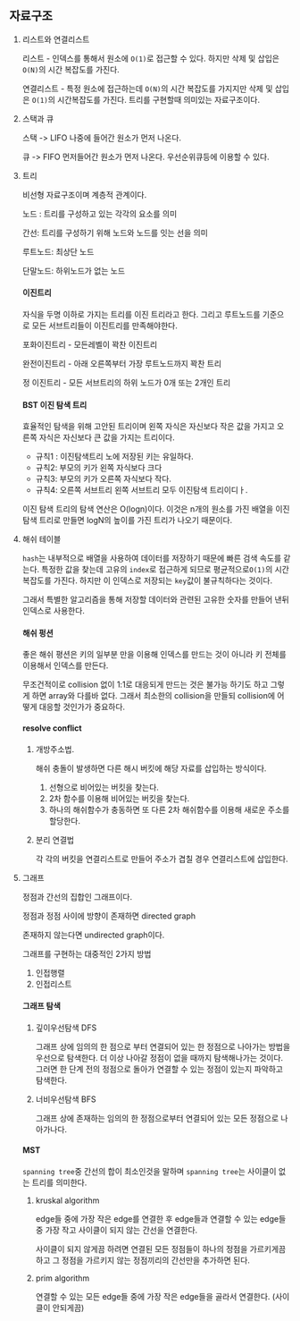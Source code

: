 ## 자료구조

1. 리스트와 연결리스트

   리스트 - 인덱스를 통해서 원소에 `O(1)`로 접근할 수 있다. 하지만 삭제 및 삽입은 `O(N)`의 시간 복잡도를 가진다.

   연결리스트 - 특정 원소에 접근하는데 `O(N)`의 시간 복잡도를 가지지만 삭제 및 삽입은 `O(1)`의 시간복잡도를 가진다. 트리를 구현할때 의미있는 자료구조이다.

2. 스택과 큐

   스택 -> LIFO 나중에 들어간 원소가 먼저 나온다. 

   큐 -> FIFO 먼저들어간 원소가 먼저 나온다. 우선순위큐등에 이용할 수 있다.

3. 트리

   비선형 자료구조이며 계층적 관계이다.

   노드 : 트리를 구성하고 있는 각각의 요소를 의미

   간선: 트리를 구성하기 위해 노드와 노드를 잇는 선을 의미

   루트노드: 최상단 노드

   단말노드: 하위노드가 없는 노드

   #### 이진트리

   자식을 두명 이하로 가지는 트리를 이진 트리라고 한다. 그리고 루트노드를 기준으로 모든 서브트리들이 이진트리를 만족해야한다.

   포화이진트리 - 모든레벨이 꽉찬 이진트리

   완전이진트리 - 아래 오른쪽부터 가장 루트노드까지 꽉찬 트리

   정 이진트리 - 모든 서브트리의 하위 노드가 0개 또는 2개인 트리

   #### BST 이진 탐색 트리

   효율적인 탐색을 위해 고안된 트리이며 왼쪽 자식은 자신보다 작은 값을 가지고 오른쪽 자식은 자신보다 큰 값을 가지는 트리이다.

   - 규칙1 : 이진탐색트리 노에 저장된 키는 유일하다.
   - 규칙2: 부모의 키가 왼쪽 자식보다 크다
   - 규칙3: 부모의 키가 오른쪽 자식보다 작다.
   - 규칙4: 오른쪽 서브트리 왼쪽 서브트리 모두 이진탐색 트리이디ㅏ.

   이진 탐색 트리의 탐색 연산은 O(logn)이다. 이것은 n개의 원소를 가진 배열을 이진 탐색 트리로 만들면 logN의 높이를 가진 트리가 나오기 때문이다.

4. 해쉬 테이블

   `hash`는 내부적으로 배열을 사용하여 데이터를 저장하기 때문에 빠른 검색 속도를 같는다. 특정한 값을 찾는데 고유의 `index`로 접근하게 되므로 평균적으로`O(1)`의 시간 복잡도를 가진다. 하지만 이 인덱스로 저장되는 `key`값이 불규칙하다는 것이다.

   그래서 특별한 알고리즘을 통해 저장할 데이터와 관련된 고유한 숫자를 만들어 낸뒤 인덱스로 사용한다.

   #### 해쉬 펑션

   좋은 해쉬 평션은 키의 일부분 만을 이용해 인덱스를 만드는 것이 아니라 키 전체를 이용해서 인덱스를 만든다. 

   무조건적이로 collision 없이 1:1로 대응되게 만드는 것은 불가능 하기도 하고 그렇게 하면 array와 다를바 없다. 그래서 최소한의 collision을 만들되 collision에 어떻게 대응할 것인가가 중요하다. 

   #### resolve conflict

   1. 개방주소법.

      해쉬 충돌이 발생하면 다른 해시 버킷에 해당 자료를 삽입하는 방식이다.

      1. 선형으로 비어있는 버킷을 찾는다.
      2. 2차 함수를 이용해 비어있는 버킷을 찾는다.
      3. 하나의 해쉬함수가 충동하면 또 다른 2차 해쉬함수를 이용해 새로운 주소를 할당한다.

   2. 분리 연결법

      각 각의 버킷을 연결리스트로 만들어 주소가 겹칠 경우 연결리스트에 삽입한다.

5. 그래프

   정점과 간선의 집합인 그래프이다.

   정점과 정점 사이에 방향이 존재하면 directed graph

   존재하지 않는다면 undirected graph이다.

   그래프를 구현하는 대중적인 2가지 방법

   1. 인접행렬 
   2. 인접리스트

   #### 그래프 탐색

   1. 깊이우선탐색 DFS

      그래프 상에 임의의 한 점으로 부터 연결되어 있는 한 정점으로 나아가는 방법을 우선으로 탐색한다. 더 이상 나아갈 정점이 없을 때까지 탐색해나가는 것이다. 그러면 한 단계 전의 정점으로 돌아가 연결할 수 있는 정점이 있는지 파악하고 탐색한다. 

   2. 너비우선탐색 BFS

      그래프 상에 존재하는 임의의 한 정점으로부터 연결되어 있는 모든 정점으로 나아가나다. 

   #### MST

   `spanning tree`중 간선의 합이 최소인것을 말하며 `spanning tree`는 사이클이 없는 트리를 의미한다.

   1. kruskal algorithm

      edge들 중에 가장 작은 edge를 연결한 후 edge들과 연결할 수 있는 edge들 중 가장 작고 사이클이 되지 않는 간선을 연결한다.

      사이클이 되지 않게끔 하려면 연결된 모든 정점들이 하나의 정점을 가르키게끔 하고 그 정점을 가르키지 않는 정점끼리의 간선만을 추가하면 된다.

   2. prim algorithm

      연결할 수 있는 모든 edge들 중에 가장 작은 edge들을 골라서 연결한다. (사이클이 안되게끔) 